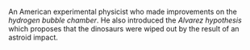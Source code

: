 An American experimental physicist who made improvements on the *hydrogen bubble
chamber*. He also introduced the *Alvarez hypothesis* which proposes that the
dinosaurs were wiped out by the result of an astroid impact.

